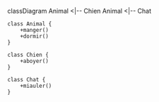 classDiagram
    Animal <|-- Chien
    Animal <|-- Chat

    class Animal {
        +manger()
        +dormir()
    }

    class Chien {
        +aboyer()
    }

    class Chat {
        +miauler()
    }
